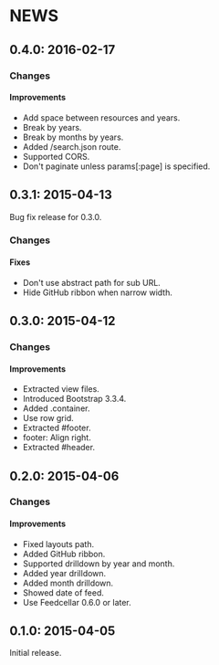 # NEWS

## 0.4.0: 2016-02-17

### Changes

#### Improvements

* Add space between resources and years.
* Break by years.
* Break by months by years.
* Added /search.json route.
* Supported CORS.
* Don't paginate unless params[:page] is specified.

## 0.3.1: 2015-04-13

Bug fix release for 0.3.0.

### Changes

#### Fixes

* Don't use abstract path for sub URL.
* Hide GitHub ribbon when narrow width.

## 0.3.0: 2015-04-12

### Changes

#### Improvements

* Extracted view files.
* Introduced Bootstrap 3.3.4.
* Added .container.
* Use row grid.
* Extracted #footer.
* footer: Align right.
* Extracted #header.

## 0.2.0: 2015-04-06

### Changes

#### Improvements

* Fixed layouts path.
* Added GitHub ribbon.
* Supported drilldown by year and month.
* Added year drilldown.
* Added month drilldown.
* Showed date of feed.
* Use Feedcellar 0.6.0 or later.

## 0.1.0: 2015-04-05

Initial release.
